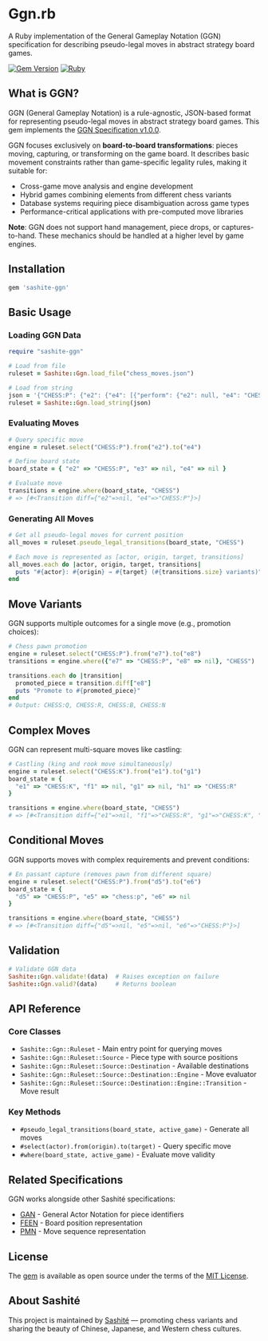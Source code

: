 # Ggn.rb

A Ruby implementation of the General Gameplay Notation (GGN) specification for describing pseudo-legal moves in abstract strategy board games.

[![Gem Version](https://badge.fury.io/rb/sashite-ggn.svg)](https://badge.fury.io/rb/sashite-ggn)
[![Ruby](https://github.com/sashite/ggn.rb/workflows/Ruby/badge.svg)](https://github.com/sashite/ggn.rb/actions)

## What is GGN?

GGN (General Gameplay Notation) is a rule-agnostic, JSON-based format for representing pseudo-legal moves in abstract strategy board games. This gem implements the [GGN Specification v1.0.0](https://sashite.dev/documents/ggn/1.0.0/).

GGN focuses exclusively on **board-to-board transformations**: pieces moving, capturing, or transforming on the game board. It describes basic movement constraints rather than game-specific legality rules, making it suitable for:

- Cross-game move analysis and engine development
- Hybrid games combining elements from different chess variants
- Database systems requiring piece disambiguation across game types
- Performance-critical applications with pre-computed move libraries

**Note**: GGN does not support hand management, piece drops, or captures-to-hand. These mechanics should be handled at a higher level by game engines.

## Installation

```ruby
gem 'sashite-ggn'
```

## Basic Usage

### Loading GGN Data

```ruby
require "sashite-ggn"

# Load from file
ruleset = Sashite::Ggn.load_file("chess_moves.json")

# Load from string
json = '{"CHESS:P": {"e2": {"e4": [{"perform": {"e2": null, "e4": "CHESS:P"}}]}}}'
ruleset = Sashite::Ggn.load_string(json)
```

### Evaluating Moves

```ruby
# Query specific move
engine = ruleset.select("CHESS:P").from("e2").to("e4")

# Define board state
board_state = { "e2" => "CHESS:P", "e3" => nil, "e4" => nil }

# Evaluate move
transitions = engine.where(board_state, "CHESS")
# => [#<Transition diff={"e2"=>nil, "e4"=>"CHESS:P"}>]
```

### Generating All Moves

```ruby
# Get all pseudo-legal moves for current position
all_moves = ruleset.pseudo_legal_transitions(board_state, "CHESS")

# Each move is represented as [actor, origin, target, transitions]
all_moves.each do |actor, origin, target, transitions|
  puts "#{actor}: #{origin} → #{target} (#{transitions.size} variants)"
end
```

## Move Variants

GGN supports multiple outcomes for a single move (e.g., promotion choices):

```ruby
# Chess pawn promotion
engine = ruleset.select("CHESS:P").from("e7").to("e8")
transitions = engine.where({"e7" => "CHESS:P", "e8" => nil}, "CHESS")

transitions.each do |transition|
  promoted_piece = transition.diff["e8"]
  puts "Promote to #{promoted_piece}"
end
# Output: CHESS:Q, CHESS:R, CHESS:B, CHESS:N
```

## Complex Moves

GGN can represent multi-square moves like castling:

```ruby
# Castling (king and rook move simultaneously)
engine = ruleset.select("CHESS:K").from("e1").to("g1")
board_state = {
  "e1" => "CHESS:K", "f1" => nil, "g1" => nil, "h1" => "CHESS:R"
}

transitions = engine.where(board_state, "CHESS")
# => [#<Transition diff={"e1"=>nil, "f1"=>"CHESS:R", "g1"=>"CHESS:K", "h1"=>nil}>]
```

## Conditional Moves

GGN supports moves with complex requirements and prevent conditions:

```ruby
# En passant capture (removes pawn from different square)
engine = ruleset.select("CHESS:P").from("d5").to("e6")
board_state = {
  "d5" => "CHESS:P", "e5" => "chess:p", "e6" => nil
}

transitions = engine.where(board_state, "CHESS")
# => [#<Transition diff={"d5"=>nil, "e5"=>nil, "e6"=>"CHESS:P"}>]
```

## Validation

```ruby
# Validate GGN data
Sashite::Ggn.validate!(data)  # Raises exception on failure
Sashite::Ggn.valid?(data)     # Returns boolean
```

## API Reference

### Core Classes

- `Sashite::Ggn::Ruleset` - Main entry point for querying moves
- `Sashite::Ggn::Ruleset::Source` - Piece type with source positions
- `Sashite::Ggn::Ruleset::Source::Destination` - Available destinations
- `Sashite::Ggn::Ruleset::Source::Destination::Engine` - Move evaluator
- `Sashite::Ggn::Ruleset::Source::Destination::Engine::Transition` - Move result

### Key Methods

- `#pseudo_legal_transitions(board_state, active_game)` - Generate all moves
- `#select(actor).from(origin).to(target)` - Query specific move
- `#where(board_state, active_game)` - Evaluate move validity

## Related Specifications

GGN works alongside other Sashité specifications:

- [GAN](https://sashite.dev/documents/gan/1.0.0/) - General Actor Notation for piece identifiers
- [FEEN](https://sashite.dev/documents/feen/1.0.0/) - Board position representation
- [PMN](https://sashite.dev/documents/pmn/1.0.0/) - Move sequence representation

## License

The [gem](https://rubygems.org/gems/sashite-ggn) is available as open source under the terms of the [MIT License](https://opensource.org/licenses/MIT).

## About Sashité

This project is maintained by [Sashité](https://sashite.com/) — promoting chess variants and sharing the beauty of Chinese, Japanese, and Western chess cultures.
